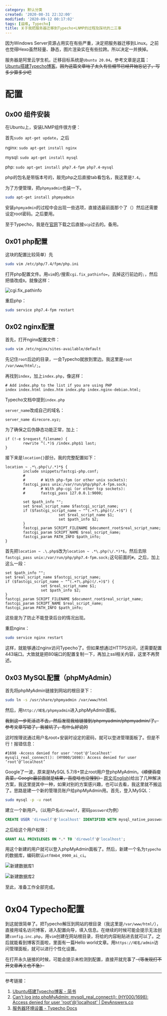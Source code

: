 ```yaml
---
category: 默认分类
created: '2020-08-31 22:32:00'
modified: '2020-09-12 00:17:02'
tags: [运维, Typecho]
title: 关于我把服务器迁移到Typecho+LNMP的过程及踩坑的二三事
---
```


因为Windows Server资源占用实在有些严重，决定把服务器迁移到Linux。之前也觉得Hexo虽然轻量、静态，图片渲染实在有些拉跨。所以决定一并换掉。

服务器是阿里云学生机，迁移目标系统是`Ubuntu 20.04`。参考文章是这篇：[Ubuntu搭建Typecho博客][1]。~~因为这篇文章咕了太久有些细节已经开始忘记了，写多少算多少吧~~

<!--more-->

# 配置

## 0x00 组件安装

在Ubuntu上，安装LNMP组件很方便：

首先`sudo apt-get update`，之后

nginx: `sudo apt-get install nginx`

mysql: `sudo apt-get install mysql`

php: `sudo apt-get install php7.4-fpm php7.4-mysql`

php的包名是带版本号的，敲完php之后直接tab看包名，我这里是`7.4`。

为了方便管理，把`phpmyadmin`也装一下。

```sh
sudo apt-get install phpmyadmin
```

安装`phpmyadmin`的过程中会出现一些选项，直接选最前面那个了（）然后还需要设定root密码。之后要用。

至于Typecho，我是在[官网][2]下载之后直接`scp`过去的。备用。

## 0x01 php配置

这块的配置比较简单）先

```sh
sudo vim /etc/php/7.4/fpm/php.ini
```

打开php配置文件。用`vim`的`/`搜索`cgi.fix_pathinfo=`，去掉这行前边的`;`，然后把值改成`0`。就像这样：

![cgi.fix_pathinfo][3]

重启php：

```sh
sudo service php7.4-fpm restart
```

## 0x02 nginx配置

首先，打开nginx配置文件：

```sh
sudo vim /etc/nginx/sites-available/default
```

先记住`root`后边的目录，一会Typecho就放到里边。我这里是`root /var/www/html/;`。

再找到`index`，加上`index.php`，像这样：

```
# Add index.php to the list if you are using PHP
index index.html index.htm index.php index.nginx-debian.html;
```
Typecho文档中提到`index.php`

`server_name`改成自己的域名：

```
server_name direcore.xyz;
```

为了确保之后伪静态功能正常，加上：
```
if (!-e $request_filename) {
        rewrite ^(.*)$ /index.php$1 last;
}
```


接下来是`location{}`部分。我的完整配置如下：

```
location ~ .*\.php(\/.*)*$ {
        include snippets/fastcgi-php.conf;
        #
        #       # With php-fpm (or other unix sockets):
        fastcgi_pass unix:/var/run/php/php7.4-fpm.sock;
        #       # With php-cgi (or other tcp sockets):
        #       fastcgi_pass 127.0.0.1:9000;

        set $path_info "";
        set $real_script_name $fastcgi_script_name;
        if ($fastcgi_script_name ~ "^(.+?\.php)(/.+)$") {
                        set $real_script_name $1;
                        set $path_info $2;
        }
        fastcgi_param SCRIPT_FILENAME $document_root$real_script_name;
        fastcgi_param SCRIPT_NAME $real_script_name;
        fastcgi_param PATH_INFO $path_info;
}
```

首先把`location ~ .\.php$`改为`location ~ .*\.php(\/.*)*$`，然后去除`fastcgi_pass unix:/var/run/php/php7.4-fpm.sock;`这句前面的`#`。之后，加上这么一段：

```
set $path_info "";
set $real_script_name $fastcgi_script_name;
if ($fastcgi_script_name ~ "^(.+?\.php)(/.+)$") {
                set $real_script_name $1;
                set $path_info $2;
}
fastcgi_param SCRIPT_FILENAME $document_root$real_script_name;
fastcgi_param SCRIPT_NAME $real_script_name;
fastcgi_param PATH_INFO $path_info;
```
这些是为了防止不能登录后台的情况出现。

重启nginx：

```sh
sudo service nginx restart
```

这样，就能够通过nginx访问Typecho了。但如果想通过HTTPS访问，还需要配置443端口。大致就是把80端口的配置复制一下，再加上ssl相关内容，这里不再赘述。

## 0x03 MySQL配置（phpMyAdmin）

首先将phpMyAdmin链接到网站的根目录下：

```sh
sudo ln -s /usr/share/phpmyadmin /var/www/html
```

然后，用`http://域名/phpmyadmin`进入phpMyAdmin面板。

~~我到这一步死活进不去，然后发现我给链接到/phpmyadmin/phpmyadmin/了。参考文章写错了，我被坑了，有什么好说的~~

这时按理说通过用户名root+安装时设定的密码，就可以登进管理面板了。但是不行！报错信息：

```
#1698 -Access denied for user 'root'@'localhost'
mysqli_real_connect(): (HY000/1698): Access denied for user ‘root’@’localhost’
```

Google了一波，原来是MySQL 5.7/8+禁止root用户登phpMyAdmin。~~（顺便百度真菜，Google最前面就是结果，百度啥也没搜到）~~ [原文(English)][4]给出了几种解决方案，我这里提其中一种，如果对别的方案感兴趣，也可以去看，我这里就不搬运了。思路是建一个新的管理员账户给phpMyAdmin用。首先，登入MySQL：

```sh
sudo mysql -p -u root
```

建立一个新用户。（以用户名`direwolf`，密码`password`为例）

```sql
CREATE USER 'direwolf'@'localhost' IDENTIFIED WITH mysql_native_password BY 'password';
```

之后给这个用户权限：

```sql
GRANT ALL PRIVILEGES ON *.* TO 'direwolf'@'localhost';
```

用这个新建的用户就可以登入phpMyAdmin面板了。然后，新建一个名为`typecho`的数据库，编码默认`utf8mb4_0900_ai_ci`。

![新建数据库1][5]

![新建数据库2][6]

至此，准备工作全部完成。

# 0x04 Typecho配置

到这就很简单了。把Typecho解压到网站的根目录（我这里是`/var/www/html/`），直接用域名访问博客，进入配置向导，填入信息。在继续的时候可能会提示无法创建`config.inc.php`，用`vim`创建在网站根目录，将给的内容粘贴进去就可以了。之后就能看到博客页面啦，里面有一篇Hello world文章。用`https://域名/admin`访问管理面板，就可以进行个性化设置。

在打开永久链接的时候，可能会提示未检测到配置，直接开就完事了~~（等发现打不开文章再关也不急）~~


----------
参考链接：

 1. [Ubuntu搭建Typecho博客 - 简书][1]
 2. [Can't log into phpMyAdmin: mysqli_real_connect(): (HY000/1698): Access denied for user 'root'@'localhost' | DevAnswers.co][4]
 3. [服务器环境设置 - Typecho Docs][7]

  [1]: https://www.jianshu.com/p/4000428d1047
  [2]: http://typecho.org/download
  [3]: https://img.direcore.xyz/blog/20200831204410.png
  [4]: https://devanswers.co/phpmyadmin-access-denied-for-user-root-localhost/
  [5]: https://img.direcore.xyz/blog/20200831215650.png
  [6]: https://img.direcore.xyz/blog/20200831215715.png
  [7]: http://docs.typecho.org/servers